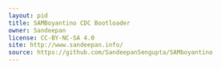 ```yaml
---
layout: pid
title: SAMBoyantino CDC Bootloader
owner: Sandeepan
license: CC-BY-NC-SA 4.0
site: http://www.sandeepan.info/
source: https://github.com/SandeepanSengupta/SAMboyantino
---
```

